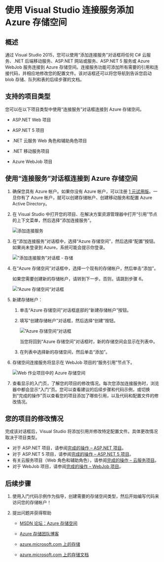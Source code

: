 <properties 
   pageTitle="在 Visual Studio 中使用连接服务添加 Azure 存储空间 | Azure"
   description="使用 Visual Studio 的“添加连接服务”对话框将 Azure 存储空间添加到您的应用"
   services="visual-studio-online"
   documentationCenter="na"
   authors="TomArcher"
   manager="douge"
   editor="" />
<tags 
   ms.service="visual-studio-online"
   ms.date="04/18/2016"
   wacn.date="" />

# 使用 Visual Studio 连接服务添加 Azure 存储空间

## 概述

通过 Visual Studio 2015，您可以使用“添加连接服务”对话框将任何 C# 云服务、.NET 后端移动服务、ASP.NET 网站或服务、ASP.NET 5 服务或 Azure WebJob 服务连接到 Azure 存储空间。连接服务功能可添加所有需要的引用和连接代码，并相应地修改您的配置文件。该对话框还可以将您导航到告诉您启动 blob 存储、队列和表的后续步骤的文档。

## 支持的项目类型

您可以在以下项目类型中使用“连接服务”对话框连接到 Azure 存储空间。

- ASP.NET Web 项目

- ASP.NET 5 项目

- .NET 云服务 Web 角色和辅助角色项目

- .NET 移动服务项目

- Azure WebJob 项目


## 使用“连接服务”对话框连接到 Azure 存储空间

1. 确保您具有 Azure 帐户。如果你没有 Azure 帐户，可以注册 [1 元试用版](/pricing/1rmb-trial/)。一旦你有了 Azure 帐户，就可以创建存储帐户、创建移动服务和配置 Azure Active Directory。

1. 在 Visual Studio 中打开您的项目、在解决方案资源管理器中打开“引用”节点的上下文菜单，然后选择“添加连接服务”。

    ![添加连接服务](./media/vs-azure-tools-connected-services-storage/IC796702.png)

1. 在“添加连接服务”对话框中，选择“Azure 存储空间”，然后选择“配置”按钮。如果尚未登录到 Azure，系统可能会提示你登录。

    ![“添加连接服务”对话框 - 存储](./media/vs-azure-tools-connected-services-storage/IC796703.png)

1. 在“Azure 存储空间”对话框中，选择一个现有的存储帐户，然后单击“添加”。

    如果您需要创建新的存储帐户，请转到下一步。否则，请跳到步骤 6。

    ![”Azure 存储空间“对话框](./media/vs-azure-tools-connected-services-storage/IC796704.png)

1. 新建存储帐户：

    1. 单击“Azure 存储空间”对话框底部的“新建存储帐户”按钮。

    1. 填写“创建存储帐户”对话框，然后选择“创建”按钮。
    
        ![”Azure 存储空间“对话框](./media/vs-azure-tools-connected-services-storage/create-storage-account.png)

        当您将回到“Azure 存储空间”对话框时，新的存储空间会显示在列表中。

    1. 在列表中选择新的存储空间，然后单击“添加”。

1. 存储空间连接服务将显示在 WebJob 项目的“服务引用”节点下。

    ![Web 作业项目中的 Azure 存储空间](./media/vs-azure-tools-connected-services-storage/IC796705.png)

1. 查看显示的入门页，了解您的项目的修改情况。每次您添加连接服务时，浏览器中都会显示“入门”页。您可以查看建议的后续步骤和代码示例，或切换到“完成的操作”页以查看您的项目添加了哪些引用，以及代码和配置文件的修改情况。

## 您的项目的修改情况

完成该对话框后，Visual Studio 将添加引用并修改特定配置文件。具体更改情况取决于项目类型。

 - 对于 ASP.NET 项目，请参阅[完成的操作 – ASP.NET 项目](http://go.microsoft.com/fwlink/p/?LinkId=513126)。 
 - 对于 ASP.NET 5 项目，请参阅[完成的操作 – ASP.NET 5 项目](http://go.microsoft.com/fwlink/p/?LinkId=513124)。 
 - 有关云服务项目（Web 角色和辅助角色），请参阅[完成的操作 – 云服务项目](http://go.microsoft.com/fwlink/p/?LinkId=516965)。 
 - 对于 WebJob 项目，请参阅[完成的操作 – WebJob 项目](/documentation/articles/vs-storage-webjobs-what-happened/)。

## 后续步骤

1. 使用入门代码示例作为指导，创建需要的存储空间类型，然后开始编写代码来访问您的存储帐户！

1. 提出问题并获得帮助
     - [MSDN 论坛：Azure 存储空间](https://social.msdn.microsoft.com/forums/azure/home?forum=windowsazuredata)

     - [Azure 存储团队博客](http://blogs.msdn.com/b/windowsazurestorage/)

     - [azure.microsoft.com 上的存储](/services/storage)

     - [azure.microsoft.com 上的存储文档](/documentation/services/storage/)


<!---HONumber=Mooncake_0516_2016-->